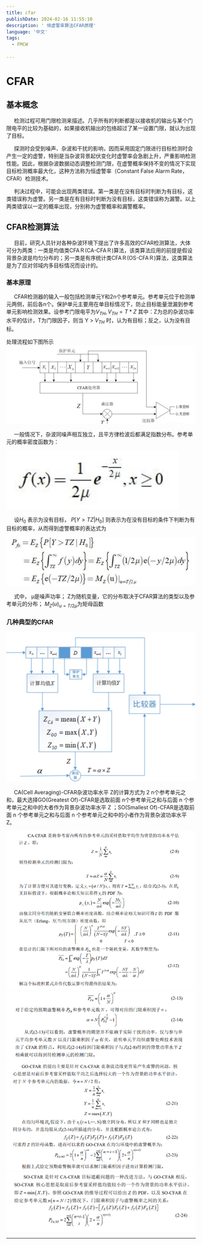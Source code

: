 ```yaml
---
title: cfar
publishDate: 2024-02-16 11:55:10
description: ' 恒虚警率算法CFAR原理'
language: '中文'
tags:
  - FMCW

---
```



# CFAR
## 基本概念
$\quad$ 检测过程可用门限检测来描述。几乎所有的判断都是以接收机的输出与某个门限电平的比较为基础的，如果接收机输出的包络超过了某一设置门限，就认为出现了目标。

$\quad$ 探测时会受到噪声、杂波和干扰的影响，因而采用固定门限进行目标检测时会产生一定的虚警，特别是当杂波背景起伏变化时虚警率会急剧上升，严重影响检测性能。因此，根据杂波数据动态调整检测门限，在虚警概率保持不变的情况下实现目标检测概率最大化，这种方法称为恒虚警率（Constant False Alarm Rate，CFAR）检测技术。

$\quad$ 判决过程中，可能会出现两类错误。第一类是在没有目标时判断为有目标，这类错误称为虚警。另一类是在有目标时判断为没有目标，这类错误称为漏警。以上两类错误以一定的概率出现，分别称为虚警概率和漏警概率。
## CFAR检测算法

$\quad$ 目前，研究人员针对各种杂波环境下提出了许多高效的CFAR检测算法，大体可分为两类：一类是均值类CFAＲ(CA-CFAＲ)算法，该类算法应用的前提是假设背景杂波是均匀分布的；另一类是有序统计类CFAＲ(OS-CFAＲ)算法，这类算法是为了应对邻域内多目标情况而设计的。
### 基本原理

$\quad$ CFAR检测器的输入一般包括检测单元Y和2n个参考单元。参考单元位于检测单元两侧，前后各n个。保护单元主要用在单目标情况下，防止目标能量泄漏到参考单元影响检测效果。设参考门限电平为$V_{TH},V_{TH}=T * Z$ 其中：Z为总的杂波功率水平的估计，T为门限因子，则当 Y > $V_{TH}$ 时，认为有目标；反之，认为没有目标。

处理流程如下图所示
![](../FMCWmg/CFAR1.png)

$\quad$ 一般情况下，杂波同噪声相互独立，且平方律检波后都满足指数分布。参考单元的概率密度函数为：

![](../FMCWmg/cfar02.png)

$\quad$ 设$H_0$ 表示为没有目标， $P[Y>TZ|H_0]$ 则表示为在没有目标的条件下判断为有目标的概率，从而得到虚警概率的表达式为

![](../FMCWmg/cfar03.png)

$\quad$ 式中， μ是噪声功率； Z为随机变量，它的分布取决于CFAR算法的类型以及参考单元的分布； $M_{Z}(u)_{u=T/2μ}$为矩母函数
### 几种典型的CFAR


![](../FMCWmg/cfar04.png)

$\quad$ CA(Cell Averaging)-CFAR杂波功率水平 Z的计算方式为 2 n个参考单元之和，最大选择GO(Greatest Of)-CFAR是选取前面 n个参考单元之和与后面 n 个参考单元之和中的大者作为背景杂波功率水平 Z ；SO(Smallest Of)-CFAR是选取前面 n 个参考单元之和与后面 n 个参考单元之和中的小者作为背景杂波功率水平 Z。

![](../FMCWmg/cacfar2.png)
![](../FMCWmg/gocfar.png)
![](../FMCWmg/cacfar.png)
![](../FMCWmg/socfar.png)

---